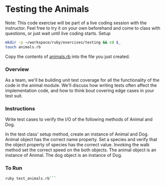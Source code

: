 # Testing the Animals

Note: This code exercise will be part of a live coding session with the instructor. Feel free to try it on your own beforehand and come to class with questions, or just wait until live coding starts.
Setup

```bash
mkdir -p ~/workspace/ruby/exercises/testing && cd $_
touch animals.rb
```

Copy the contents of [animals.rb](https://github.com/nashville-software-school/bangazon-ltd/blob/master/orientation/exercises/assets/animals.rb) into the file you just created.

### Overview

As a team, we'll be building unit test coverage for all the functionality of the code in the animal module. We'll discuss how writing tests often affect the implementation code, and how to think bout covering edge cases in your test suit.

### Instructions

Write test cases to verify the I/O of the following methods of Animal and Dog.

In the test class' setup method, create an instance of Animal and Dog.
Animal object has the correct name property.
Set a species and verify that the object property of species has the correct value.
Invoking the walk method set the correct speed on the both objects.
The animal object is an instance of Animal.
The dog object is an instance of Dog.

### To Run

```bash
ruby test_animals.rb```

